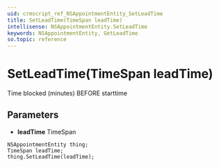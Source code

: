 ```yaml
---
uid: crmscript_ref_NSAppointmentEntity_SetLeadTime
title: SetLeadTime(TimeSpan leadTime)
intellisense: NSAppointmentEntity.SetLeadTime
keywords: NSAppointmentEntity, GetLeadTime
so.topic: reference
---
```


# SetLeadTime(TimeSpan leadTime)

Time blocked (minutes) BEFORE starttime

## Parameters

* **leadTime** TimeSpan

```crmscript
NSAppointmentEntity thing;
TimeSpan leadTime;
thing.SetLeadTime(leadTime);
```

